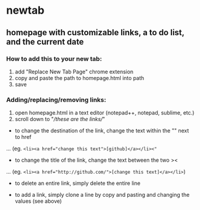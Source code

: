 # newtab
## homepage with customizable links, a to do list, and the current date   
 
### How to add this to your new tab:
1. add "Replace New Tab Page" chrome extension
2. copy and paste the path to homepage.html into path
3. save

### Adding/replacing/removing links:
1. open homepage.html in a text editor (notepad++, notepad, sublime, etc.)
2. scroll down to "*/these are the links/*"

- to change the destination of the link, change the text within the "" next to href

... (eg. `<li><a href="change this text">[github]</a></li><"`

- to change the title of the link, change the text between the two ><

... (eg. `<li><a href="http://github.com/">[change this text]</a></li>`)

- to delete an entire link, simply delete the entire line

- to add a link, simply clone a line by copy and pasting and changing the values (see above)
